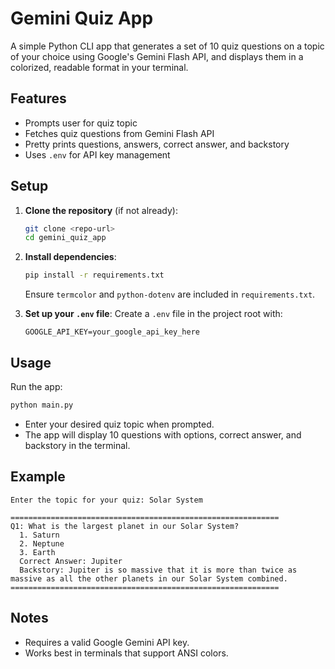 # Gemini Quiz App

A simple Python CLI app that generates a set of 10 quiz questions on a topic of your choice using Google's Gemini Flash API, and displays them in a colorized, readable format in your terminal.

## Features
- Prompts user for quiz topic
- Fetches quiz questions from Gemini Flash API
- Pretty prints questions, answers, correct answer, and backstory
- Uses `.env` for API key management

## Setup

1. **Clone the repository** (if not already):
   ```sh
   git clone <repo-url>
   cd gemini_quiz_app
   ```

2. **Install dependencies**:
   ```sh
   pip install -r requirements.txt
   ```
   Ensure `termcolor` and `python-dotenv` are included in `requirements.txt`.

3. **Set up your `.env` file**:
   Create a `.env` file in the project root with:
   ```env
   GOOGLE_API_KEY=your_google_api_key_here
   ```

## Usage

Run the app:
```sh
python main.py
```

- Enter your desired quiz topic when prompted.
- The app will display 10 questions with options, correct answer, and backstory in the terminal.

## Example
```
Enter the topic for your quiz: Solar System

============================================================
Q1: What is the largest planet in our Solar System?
  1. Saturn
  2. Neptune
  3. Earth
  Correct Answer: Jupiter
  Backstory: Jupiter is so massive that it is more than twice as massive as all the other planets in our Solar System combined.
============================================================
```

## Notes
- Requires a valid Google Gemini API key.
- Works best in terminals that support ANSI colors.
